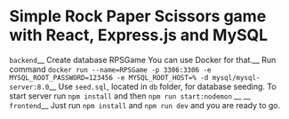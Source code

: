 # Simple Rock Paper Scissors game with React, Express.js and MySQL

`backend`__
Create database RPSGame You can use Docker for that.__
Run command `docker run --name=RPSGame -p 3306:3306 -e MYSQL_ROOT_PASSWORD=123456 -e MYSQL_ROOT_HOST=% -d mysql/mysql-server:8.0`__
Use `seed.sql`, located in `db` folder, for database seeding. To start server run `npm install` and then `npm run start:nodemon`
__
__
`frontend`__
Just run `npm install` and `npm run dev` and you are ready to go.
